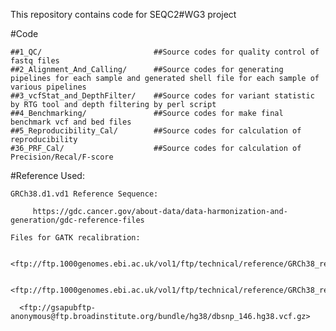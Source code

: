 
This repository contains code for SEQC2#WG3 project

#Code

    ##1_QC/                         ##Source codes for quality control of fastq files
    ##2_Alignment_And_Calling/      ##Source codes for generating pipelines for each sample and generated shell file for each sample of various pipelines
    ##3_vcfStat_and_DepthFilter/    ##Source codes for variant statistic by RTG tool and depth filtering by perl script 
    ##4_Benchmarking/               ##Source codes for make final benchmark vcf and bed files
    ##5_Reproducibility_Cal/        ##Source codes for calculation of reproducibility
    #36_PRF_Cal/                    ##Source codes for calculation of Precision/Recal/F-score

#Reference Used:

    GRCh38.d1.vd1 Reference Sequence: 

         https://gdc.cancer.gov/about-data/data-harmonization-and-generation/gdc-reference-files

    Files for GATK recalibration:

        <ftp://ftp.1000genomes.ebi.ac.uk/vol1/ftp/technical/reference/GRCh38_reference_genome/other_mapping_resources/Mills_and_1000G_gold_standard.indels.b38.primary_assembly.vcf.gz>

      <ftp://ftp.1000genomes.ebi.ac.uk/vol1/ftp/technical/reference/GRCh38_reference_genome/other_mapping_resources/ALL.wgs.1000G_phase3.GRCh38.ncbi_remapper.20150424.shapeit2_indels.vcf.gz>

      <ftp://gsapubftp-anonymous@ftp.broadinstitute.org/bundle/hg38/dbsnp_146.hg38.vcf.gz>
